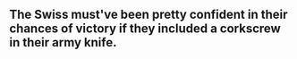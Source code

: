 ## The Swiss must've been pretty confident in their chances of victory if they included a corkscrew in their army knife.